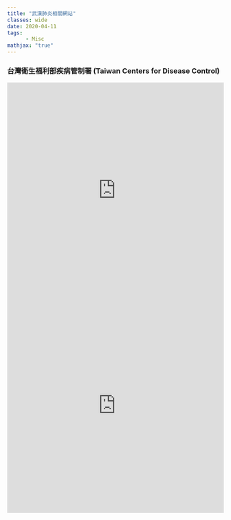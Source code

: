 ```yaml
---
title: "武漢肺炎相關網站"
classes: wide
date: 2020-04-11
tags:
      - Misc
mathjax: "true"
---
```


### 台灣衛生福利部疾病管制署 (Taiwan Centers for Disease Control) ###


<iframe width="100%" height="500" src="https://www.cdc.gov.tw/" frameborder="0" allowfullscreen></iframe>

<iframe width="100%" height="500" src="https://www.youtube.com/embed/Tgp1U9aR7Q4" frameborder="0" allowfullscreen></iframe>
